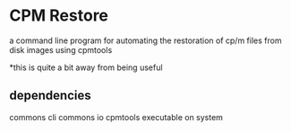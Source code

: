 CPM Restore
===========

a command line program for automating the restoration of cp/m files from disk images using cpmtools

*this is quite a bit away from being useful

dependencies
------------
commons cli
commons io
cpmtools executable on system
